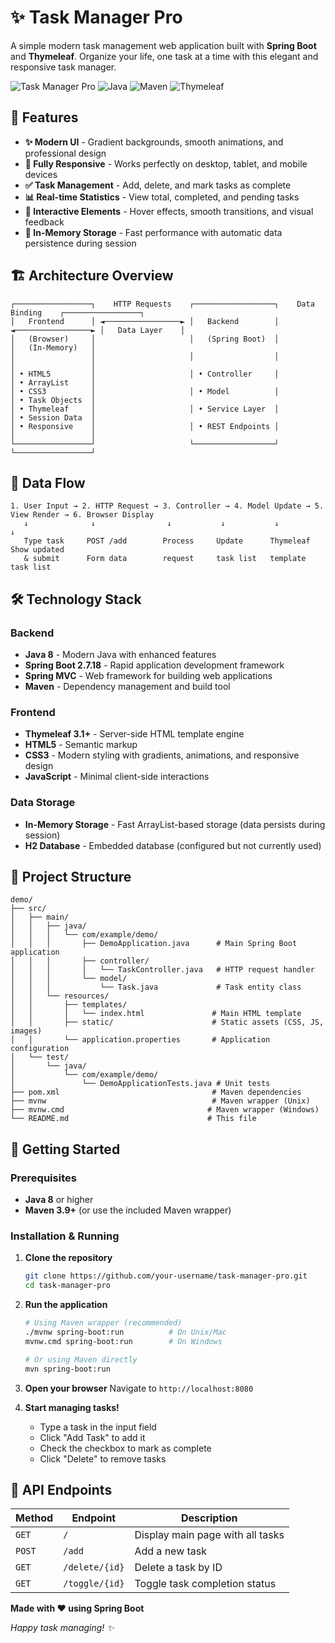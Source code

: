 # ✨ Task Manager Pro

A simple modern task management web application built with **Spring Boot** and **Thymeleaf**. Organize your life, one task at a time with this elegant and responsive task manager.

![Task Manager Pro](https://img.shields.io/badge/Spring%20Boot-2.7.18-green)
![Java](https://img.shields.io/badge/Java-8-blue)
![Maven](https://img.shields.io/badge/Maven-3.9+-orange)
![Thymeleaf](https://img.shields.io/badge/Thymeleaf-3.1+-purple)

## 🚀 Features

- **✨ Modern UI** - Gradient backgrounds, smooth animations, and professional design
- **📱 Fully Responsive** - Works perfectly on desktop, tablet, and mobile devices
- **✅ Task Management** - Add, delete, and mark tasks as complete
- **📊 Real-time Statistics** - View total, completed, and pending tasks
- **🎨 Interactive Elements** - Hover effects, smooth transitions, and visual feedback
- **🔄 In-Memory Storage** - Fast performance with automatic data persistence during session

## 🏗️ Architecture Overview

```
┌─────────────────┐    HTTP Requests    ┌──────────────────┐    Data Binding    ┌─────────────────┐
│   Frontend      │ ◄─────────────────► │   Backend        │ ◄─────────────────► │   Data Layer    │
│   (Browser)     │                     │   (Spring Boot)  │                     │   (In-Memory)   │
│                 │                     │                  │                     │                 │
│ • HTML5         │                     │ • Controller     │                     │ • ArrayList     │
│ • CSS3          │                     │ • Model          │                     │ • Task Objects  │
│ • Thymeleaf     │                     │ • Service Layer  │                     │ • Session Data  │
│ • Responsive    │                     │ • REST Endpoints │                     │                 │
└─────────────────┘                     └──────────────────┘                     └─────────────────┘
```

## 🔄 Data Flow

```
1. User Input → 2. HTTP Request → 3. Controller → 4. Model Update → 5. View Render → 6. Browser Display
   ↓              ↓                ↓           ↓           ↓           ↓
   Type task     POST /add        Process     Update      Thymeleaf   Show updated
   & submit      Form data        request     task list   template    task list
```

## 🛠️ Technology Stack

### **Backend**
- **Java 8** - Modern Java with enhanced features
- **Spring Boot 2.7.18** - Rapid application development framework
- **Spring MVC** - Web framework for building web applications
- **Maven** - Dependency management and build tool

### **Frontend**
- **Thymeleaf 3.1+** - Server-side HTML template engine
- **HTML5** - Semantic markup
- **CSS3** - Modern styling with gradients, animations, and responsive design
- **JavaScript** - Minimal client-side interactions

### **Data Storage**
- **In-Memory Storage** - Fast ArrayList-based storage (data persists during session)
- **H2 Database** - Embedded database (configured but not currently used)

## 📁 Project Structure

```
demo/
├── src/
│   ├── main/
│   │   ├── java/
│   │   │   └── com/example/demo/
│   │   │       ├── DemoApplication.java      # Main Spring Boot application
│   │   │       ├── controller/
│   │   │       │   └── TaskController.java   # HTTP request handler
│   │   │       └── model/
│   │   │           └── Task.java             # Task entity class
│   │   └── resources/
│   │       ├── templates/
│   │       │   └── index.html               # Main HTML template
│   │       ├── static/                      # Static assets (CSS, JS, images)
│   │       └── application.properties       # Application configuration
│   └── test/
│       └── java/
│           └── com/example/demo/
│               └── DemoApplicationTests.java # Unit tests
├── pom.xml                                  # Maven dependencies
├── mvnw                                     # Maven wrapper (Unix)
├── mvnw.cmd                                # Maven wrapper (Windows)
└── README.md                               # This file
```

## 🚀 Getting Started

### **Prerequisites**
- **Java 8** or higher
- **Maven 3.9+** (or use the included Maven wrapper)

### **Installation & Running**

1. **Clone the repository**
   ```bash
   git clone https://github.com/your-username/task-manager-pro.git
   cd task-manager-pro
   ```

2. **Run the application**
   ```bash
   # Using Maven wrapper (recommended)
   ./mvnw spring-boot:run          # On Unix/Mac
   mvnw.cmd spring-boot:run        # On Windows
   
   # Or using Maven directly
   mvn spring-boot:run
   ```

3. **Open your browser**
   Navigate to `http://localhost:8080`

4. **Start managing tasks!**
   - Type a task in the input field
   - Click "Add Task" to add it
   - Check the checkbox to mark as complete
   - Click "Delete" to remove tasks

## 🔧 API Endpoints

| Method | Endpoint | Description |
|--------|----------|-------------|
| `GET`  | `/`      | Display main page with all tasks |
| `POST` | `/add`   | Add a new task |
| `GET`  | `/delete/{id}` | Delete a task by ID |
| `GET`  | `/toggle/{id}` | Toggle task completion status |




**Made with ❤️ using Spring Boot**

*Happy task managing! ✨*

